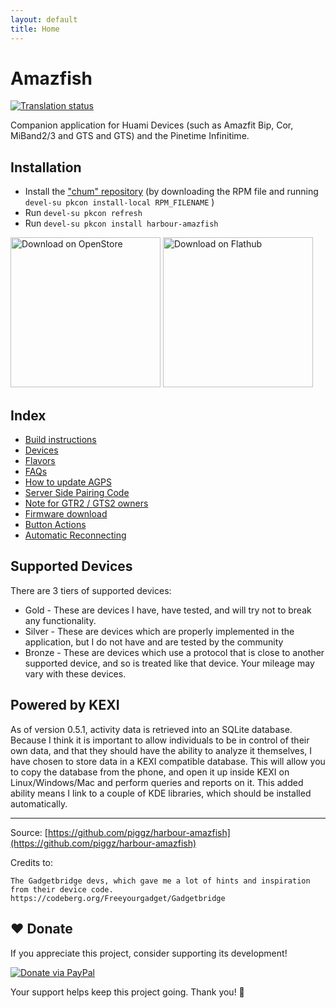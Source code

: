 ```yaml
---
layout: default
title: Home
---
```


# Amazfish

[![Translation status](https://hosted.weblate.org/widget/harbour-amazfish/svg-badge.svg)](https://hosted.weblate.org/engage/harbour-amazfish/)

Companion application for Huami Devices (such as Amazfit Bip, Cor, MiBand2/3 and GTS and GTS) and the Pinetime Infinitime.

## Installation
* Install the ["chum" repository](https://chumrpm.netlify.app/) (by downloading the RPM file and running `devel-su pkcon install-local RPM_FILENAME` )
* Run `devel-su pkcon refresh`
* Run `devel-su pkcon install harbour-amazfish`

<a href='https://open-store.io/app/uk.co.piggz.amazfish'><img width='240' alt='Download on OpenStore' src='https://open-store.io/badges/en_US.svg'/></a>
<a href='https://flathub.org/apps/details/uk.co.piggz.amazfish'><img width='240' alt='Download on Flathub' src='https://flathub.org/assets/badges/flathub-badge-en.png'/></a>

## Index

* [Build instructions](build-instructions)
* [Devices](/devices)
* [Flavors](Flavors)
* [FAQs](FAQs)
* [How to update AGPS](How-To-update-AGPS)
* [Server Side Pairing Code](Server-Side-Pairing)
* [Note for GTR2 / GTS2 owners](Appearance)
* [Firmware download](firmware-download)
* [Button Actions](button-actions) 
* [Automatic Reconnecting](automatic-reconnecting)

## Supported Devices

There are 3 tiers of supported devices:
* Gold - These are devices I have, have tested, and will try not to break any functionality.
* Silver - These are devices which are properly implemented in the application, but I do not have and are tested by the community
* Bronze - These are devices which use a protocol that is close to another supported device, and so is treated like that device.  Your mileage may vary with these devices.
 
## Powered by KEXI

As of version 0.5.1, activity data is retrieved into an SQLite database.  Because I think it is important to allow individuals to be in control of their own data, and that
they should have the ability to analyze it themselves, I have chosen to store data in a KEXI compatible database.  This will allow you to copy the database from the phone,
and open it up inside KEXI on Linux/Windows/Mac and perform queries and reports on it.  This added ability means I link to a couple of KDE libraries, which should be
installed automatically.


---

Source: [https://github.com/piggz/harbour-amazfish](https://github.com/piggz/harbour-amazfish)

Credits to:

    The Gadgetbridge devs, which gave me a lot of hints and inspiration from their device code.
    https://codeberg.org/Freeyourgadget/Gadgetbridge

## ❤️ Donate

If you appreciate this project, consider supporting its development!  

[![Donate via PayPal](https://img.shields.io/badge/Donate-PayPal-blue.svg)](https://paypal.me/piggz)  

Your support helps keep this project going. Thank you! 🙌  